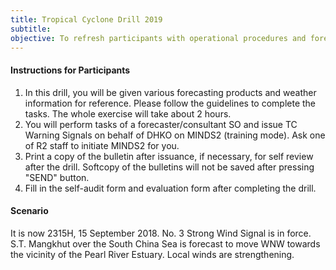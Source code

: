 ```yaml
---
title: Tropical Cyclone Drill 2019
subtitle:  
objective: To refresh participants with operational procedures and forecasting tools during Tropical Cyclone Warning Signals.
---
```


#### Instructions for Participants

1. In this drill, you will be given various forecasting products and weather information for reference. Please follow the guidelines to complete the tasks. The whole exercise will take about 2 hours.
2. You will perform tasks of a forecaster/consultant SO and issue TC Warning Signals on behalf of DHKO on MINDS2 (training mode). Ask one of R2 staff to initiate MINDS2 for you.
3. Print a copy of the bulletin after issuance, if necessary, for self review after the drill. Softcopy of the bulletins will not be saved after pressing "SEND" button.
4. Fill in the self-audit form and evaluation form after completing the drill.

#### Scenario

It is now 2315H, 15 September 2018. No. 3 Strong Wind Signal is in force. S.T. Mangkhut over the South China Sea is forecast to move WNW towards the vicinity of the Pearl River Estuary. Local winds are strengthening.
